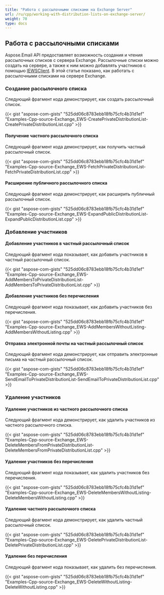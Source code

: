 ```yaml
---
title: "Работа с рассылочными списками на Exchange Server"
url: /ru/cpp/working-with-distribution-lists-on-exchange-server/
weight: 70
type: docs
---
```


## **Работа с рассылочными списками**
Aspose.Email API предоставляет возможность создания и чтения рассылочных списков с сервера Exchange. Рассылочные списки можно создать на сервере, а также к ним можно добавлять участников с помощью [IEWSClient](https://apireference.aspose.com/email/cpp/class/aspose.email.clients.exchange.web_service.i_e_w_s_client). В этой статье показано, как работать с рассылочными списками на сервере Exchange.
### **Создание рассылочного списка**
Следующий фрагмент кода демонстрирует, как создать рассылочный список.



{{< gist "aspose-com-gists" "525dd06c8783ebb18fb75cfc4b31d1ef" "Examples-Cpp-source-Exchange_EWS-CreatePrivateDistributionList-CreatePrivateDistributionList.cpp" >}}
#### **Получение частного рассылочного списка**
Следующий фрагмент кода демонстрирует, как получить частный рассылочный список.



{{< gist "aspose-com-gists" "525dd06c8783ebb18fb75cfc4b31d1ef" "Examples-Cpp-source-Exchange_EWS-FetchPrivateDistributionList-FetchPrivateDistributionList.cpp" >}}
#### **Расширение публичного рассылочного списка**
Следующий фрагмент кода демонстрирует, как расширить публичный рассылочный список.



{{< gist "aspose-com-gists" "525dd06c8783ebb18fb75cfc4b31d1ef" "Examples-Cpp-source-Exchange_EWS-ExpandPublicDistributionList-ExpandPublicDistributionList.cpp" >}}
### **Добавление участников**
#### **Добавление участников в частный рассылочный список**
Следующий фрагмент кода показывает, как добавить участников в частный рассылочный список.



{{< gist "aspose-com-gists" "525dd06c8783ebb18fb75cfc4b31d1ef" "Examples-Cpp-source-Exchange_EWS-AddMembersToPrivateDistributionList-AddMembersToPrivateDistributionList.cpp" >}}
#### **Добавление участников без перечисления**
Следующий фрагмент кода показывает, как добавить участников без перечисления.



{{< gist "aspose-com-gists" "525dd06c8783ebb18fb75cfc4b31d1ef" "Examples-Cpp-source-Exchange_EWS-AddMembersWithoutListing-AddMembersWithoutListing.cpp" >}}
#### **Отправка электронной почты на частный рассылочный список**
Следующий фрагмент кода демонстрирует, как отправить электронные письма на частный рассылочный список.



{{< gist "aspose-com-gists" "525dd06c8783ebb18fb75cfc4b31d1ef" "Examples-Cpp-source-Exchange_EWS-SendEmailToPrivateDistributionList-SendEmailToPrivateDistributionList.cpp" >}}
### **Удаление участников**
#### **Удаление участников из частного рассылочного списка**
Следующий фрагмент кода демонстрирует, как удалить участников из частного рассылочного списка.



{{< gist "aspose-com-gists" "525dd06c8783ebb18fb75cfc4b31d1ef" "Examples-Cpp-source-Exchange_EWS-DeleteMembersFromPrivateDistributionList-DeleteMembersFromPrivateDistributionList.cpp" >}}
#### **Удаление участников без перечисления**
Следующий фрагмент кода показывает, как удалить участников без перечисления.



{{< gist "aspose-com-gists" "525dd06c8783ebb18fb75cfc4b31d1ef" "Examples-Cpp-source-Exchange_EWS-DeleteMembersWithoutListing-DeleteMembersWithoutListing.cpp" >}}
#### **Удаление частного рассылочного списка**
Следующий фрагмент кода демонстрирует, как удалить частный рассылочный список.



{{< gist "aspose-com-gists" "525dd06c8783ebb18fb75cfc4b31d1ef" "Examples-Cpp-source-Exchange_EWS-DeletePrivateDistributionList-DeletePrivateDistributionList.cpp" >}}
#### **Удаление без перечисления**
Следующий фрагмент кода показывает, как удалить без перечисления.



{{< gist "aspose-com-gists" "525dd06c8783ebb18fb75cfc4b31d1ef" "Examples-Cpp-source-Exchange_EWS-DeleteWithoutListing-DeleteWithoutListing.cpp" >}}
